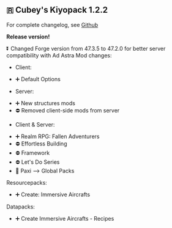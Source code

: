 ## 🇷 Cubey's Kiyopack 1.2.2
For complete changelog, see [Github](https://github.com/hexagonelle/cubeys_kiyopack/blob/35b025cb1488dd99623f2a90fa18d3dbaa8559aa/Changelog/changelog%20-%201.2.2.md)

**Release version!**

⏬ Changed Forge version from 47.3.5 to 47.2.0 for better server compatibility with Ad Astra
Mod changes:
- Client:
 * ➕ Default Options

- Server:
 * ➕ New structures mods
 * ⛔ Removed client-side mods from server

- Client & Server:
 * ➕ Realm RPG: Fallen Adventurers
 * ⛔ Effortless Building
 * ⛔ Framework
 * ⛔ Let's Do Series
 * 🔁 Paxi --> Global Packs

Resourcepacks:
- ➕ Create: Immersive Aircrafts

Datapacks:
- ➕ Create Immersive Aircrafts - Recipes